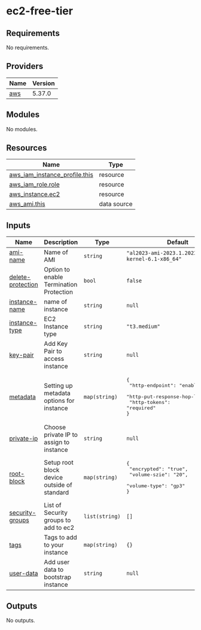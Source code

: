 # ec2-free-tier

<!-- BEGINNING OF PRE-COMMIT-TERRAFORM DOCS HOOK -->
## Requirements

No requirements.

## Providers

| Name | Version |
|------|---------|
| <a name="provider_aws"></a> [aws](#provider\_aws) | 5.37.0 |

## Modules

No modules.

## Resources

| Name | Type |
|------|------|
| [aws_iam_instance_profile.this](https://registry.terraform.io/providers/hashicorp/aws/latest/docs/resources/iam_instance_profile) | resource |
| [aws_iam_role.role](https://registry.terraform.io/providers/hashicorp/aws/latest/docs/resources/iam_role) | resource |
| [aws_instance.ec2](https://registry.terraform.io/providers/hashicorp/aws/latest/docs/resources/instance) | resource |
| [aws_ami.this](https://registry.terraform.io/providers/hashicorp/aws/latest/docs/data-sources/ami) | data source |

## Inputs

| Name | Description | Type | Default | Required |
|------|-------------|------|---------|:--------:|
| <a name="input_ami-name"></a> [ami-name](#input\_ami-name) | Name of AMI | `string` | `"al2023-ami-2023.1.20230825.0-kernel-6.1-x86_64"` | no |
| <a name="input_delete-protection"></a> [delete-protection](#input\_delete-protection) | Option to enable Termination Protection | `bool` | `false` | no |
| <a name="input_instance-name"></a> [instance-name](#input\_instance-name) | name of instance | `string` | `null` | no |
| <a name="input_instance-type"></a> [instance-type](#input\_instance-type) | EC2 Instance type | `string` | `"t3.medium"` | no |
| <a name="input_key-pair"></a> [key-pair](#input\_key-pair) | Add Key Pair to access instance | `string` | `null` | no |
| <a name="input_metadata"></a> [metadata](#input\_metadata) | Setting up metadata options for instance | `map(string)` | <pre>{<br>  "http-endpoint": "enabled",<br>  "http-put-response-hop-limit": "1",<br>  "http-tokens": "required"<br>}</pre> | no |
| <a name="input_private-ip"></a> [private-ip](#input\_private-ip) | Choose private IP to assign to instance | `string` | `null` | no |
| <a name="input_root-block"></a> [root-block](#input\_root-block) | Setup root block device outside of standard | `map(string)` | <pre>{<br>  "encrypted": "true",<br>  "volume-szie": "20",<br>  "volume-type": "gp3"<br>}</pre> | no |
| <a name="input_security-groups"></a> [security-groups](#input\_security-groups) | List of Security groups to add to ec2 | `list(string)` | `[]` | no |
| <a name="input_tags"></a> [tags](#input\_tags) | Tags to add to your instance | `map(string)` | `{}` | no |
| <a name="input_user-data"></a> [user-data](#input\_user-data) | Add user data to bootstrap instance | `string` | `null` | no |

## Outputs

No outputs.
<!-- END OF PRE-COMMIT-TERRAFORM DOCS HOOK -->
